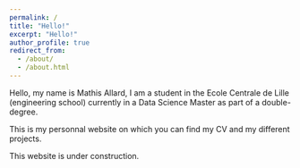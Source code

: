 ```yaml
---
permalink: /
title: "Hello!"
excerpt: "Hello!"
author_profile: true
redirect_from: 
  - /about/
  - /about.html
---
```


Hello, my name is Mathis Allard, I am a student in the Ecole Centrale de Lille (engineering school) currently in a Data Science Master as part of a double-degree. 

This is my personnal website on which you can find my CV and my different projects.

This website is under construction.
